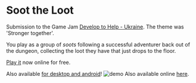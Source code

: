 # Soot the Loot
Submission to the Game Jam [Develop to Help - Ukraine](https://itch.io/jam/develop-to-help-ukraine). The theme was 'Stronger together'.

You play as a group of _soots_ following a successful adventurer back out of the dungeon, collecting the loot they have that just drops to the floor.

[Play it](https://sandramoen.itch.io/soot-the-loot) now online for free.

Also available [for desktop and android](github.com/Slideshow776/Soot-the-Loot/releases/latest)!
![demo](https://user-images.githubusercontent.com/4059636/161377286-4a63d7b0-a545-4129-89d1-a328a60f1f36.gif)
Also available online [here](https://slideshow776.github.io/Soot-the-Loot/).
